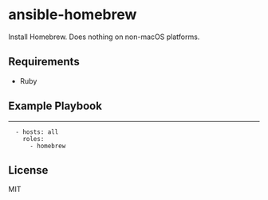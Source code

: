 # ansible-homebrew

Install Homebrew. Does nothing on non-macOS platforms.

## Requirements

* Ruby

## Example Playbook
----------------

```
  - hosts: all
    roles:
      - homebrew
```

## License

MIT
